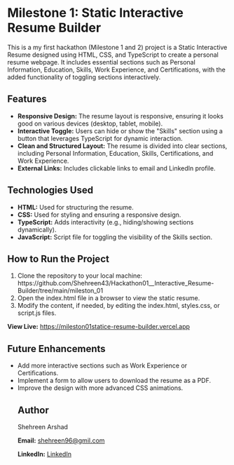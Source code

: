 <h1> Milestone 1: Static Interactive Resume Builder</h1>

<p>This is a my first hackathon (Milestone 1 and 2) project is a Static Interactive Resume designed using HTML, CSS, and TypeScript to create a personal resume webpage. It includes essential sections such as Personal Information, Education, Skills, Work Experience, and Certifications, with the added functionality of toggling sections interactively.</p>

<h2>Features</h2>
<ul>
<li><b> Responsive Design:</b> The resume layout is responsive, ensuring it looks good on various devices (desktop, tablet, mobile).</li>

<li><b>Interactive Toggle:</b> Users can hide or show the "Skills" section using a button that leverages TypeScript for dynamic interaction.</li>

<li><b>Clean and Structured Layout:</b> The resume is divided into clear sections, including Personal Information, Education, Skills, Certifications, and Work Experience.</li>

<li><b>External Links:</b> Includes clickable links to email and LinkedIn profile.</li>
</ul>

<h2>Technologies Used </h2>
<ul>
<li><b>HTML:</b> Used for structuring the resume.</li>
<li><b>CSS:</b> Used for styling and ensuring a responsive design.</li>
<li><b>TypeScript:</b> Adds interactivity (e.g., hiding/showing sections dynamically).</li>
<li><b>JavaScript:</b> Script file for toggling the visibility of the Skills section.</li>
</ul>

<h2>How to Run the Project</h2>
<ol>
 <li>Clone the repository to your local machine:
 https://github.com/Shehreen43/Hackathon01__Interactive_Resume-Builder/tree/main/mileston_01</li>
 
<li>Open the index.html file in a browser to view the static resume.</li>
<li>Modify the content, if needed, by editing the index.html, styles.css, or script.js files.</li>
</ol>

 <b>View Live:</b> https://mileston01statice-resume-builder.vercel.app
<h2>Future Enhancements</h2>
<ul>
<li>Add more interactive sections such as Work Experience or Certifications.</li>
<li>Implement a form to allow users to download the resume as a PDF.</li>
<li>Improve the design with more advanced CSS animations.</li>

<h2>Author</h2>

<p>Shehreen Arshad</p>
<p><b>Email:</b> <a href="mailto:shehreenarshad96@gmil.com" target="_blank">shehreen96@gmil.com</a></p>
<p><b>LinkedIn:</b> <a href="https://www.linkedin.com/in/shehreen-arshad-91b44b2a9" target="_blank">LinkedIn</a></p>
